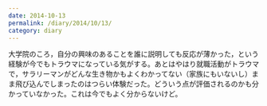```yaml
---
date: 2014-10-13
permalink: /diary/2014/10/13/
category: diary
---
```


大学院のころ，自分の興味のあることを誰に説明しても反応が薄かった，という経験が今でもトラウマになっている気がする。あとはやはり就職活動がトラウマで，サラリーマンがどんな生き物かもよくわかってない（家族にもいないし）まま飛び込んでしまったのはつらい体験だった。どういう点が評価されるのかも分かっていなかった。これは今でもよく分からないけど。